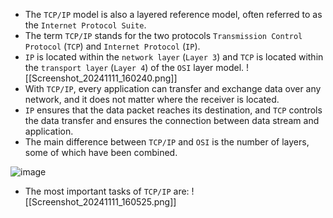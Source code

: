 - The `TCP/IP` model is also a layered reference model, often referred to as the `Internet Protocol Suite`. 
- The term `TCP/IP` stands for the two protocols `Transmission Control Protocol` (`TCP`) and `Internet Protocol` (`IP`). 
- `IP` is located within the `network layer` (`Layer 3`) and `TCP` is located within the `transport layer` (`Layer 4`) of the `OSI` layer model.
![[Screenshot_20241111_160240.png]]
- With `TCP/IP`, every application can transfer and exchange data over any network, and it does not matter where the receiver is located. 
- `IP` ensures that the data packet reaches its destination, and `TCP` controls the data transfer and ensures the connection between data stream and application. 
- The main difference between `TCP/IP` and `OSI` is the number of layers, some of which have been combined.

![image](https://academy.hackthebox.com/storage/modules/34/redesigned/net_models4.png)

- The most important tasks of `TCP/IP` are:
![[Screenshot_20241111_160525.png]]
